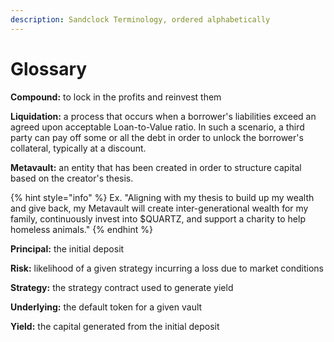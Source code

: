 ```yaml
---
description: Sandclock Terminology, ordered alphabetically
---
```


# Glossary

**Compound:** to lock in the profits and reinvest them

**Liquidation:** a process that occurs when a borrower's liabilities exceed an agreed upon acceptable Loan-to-Value ratio. In such a scenario, a third party can pay off some or all the debt in order to unlock the borrower's collateral, typically at a discount.

**Metavault:** an entity that has been created in order to structure capital based on the creator's thesis.

{% hint style="info" %}
Ex. "Aligning with my thesis to build up my wealth and give back, my Metavault will create inter-generational wealth for my family, continuously invest into $QUARTZ, and support a charity to help homeless animals."
{% endhint %}

**Principal:** the initial deposit

**Risk:** likelihood of a given strategy incurring a loss due to market conditions

**Strategy:** the strategy contract used to generate yield

**Underlying:** the default token for a given vault

**Yield:** the capital generated from the initial deposit
